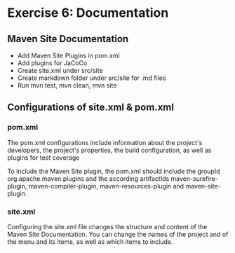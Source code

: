 # Exercise 6: Documentation

## Maven Site Documentation

- Add Maven Site Plugins in pom.xml
- Add plugins for JaCoCo
- Create site.xml under src/site
- Create markdown folder under src/site for .md files
- Run mvn test, mvn clean, mvn site

## Configurations of site.xml & pom.xml

### pom.xml

The pom.xml configurations include information about the project's developers, the project's properties, the build configuration, as well as plugins for test coverage

To include the Maven Site plugin, the pom.xml should include the groupId org.apache.maven.plugins and the according artifactIds maven-surefire-plugin, maven-compiler-plugin, maven-resources-plugin and maven-site-plugin.

### site.xml

Configuring the site.xml file changes the structure and content of the Maven Site Documentation. You can change the names of the project and of the menu and its items, as well as which items to include.

